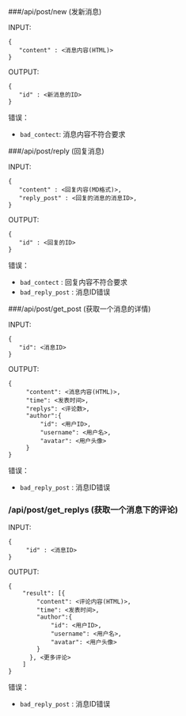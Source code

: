 ###/api/post/new (发新消息)

INPUT: 

    {
       "content" : <消息内容(HTML)>
    }

OUTPUT: 

    {
       "id" : <新消息的ID>
    }

错误：

* `bad_contect`: 消息内容不符合要求

###/api/post/reply (回复消息)

INPUT: 

    {
       "content" : <回复内容(MD格式)>, 
       "reply_post" : <回复的消息的消息ID>, 
    }

OUTPUT: 

    {
       "id" : <回复的ID>
    }

错误：

* `bad_contect` : 回复内容不符合要求
* `bad_reply_post` : 消息ID错误

###/api/post/get_post (获取一个消息的详情)

INPUT: 

    {
       "id": <消息ID>
    }

OUTPUT: 

    {
         "content": <消息内容(HTML)>, 
         "time": <发表时间>, 
         "replys": <评论数>, 
         "author":{
             "id": <用户ID>, 
             "username": <用户名>, 
             "avatar": <用户头像>
         }
    }

错误：

* `bad_reply_post` : 消息ID错误

### /api/post/get_replys  (获取一个消息下的评论)  
INPUT: 

    {
         "id" : <消息ID>
    }  

OUTPUT: 

    {
        "result": [{
            "content": <评论内容(HTML)>, 
            "time": <发表时间>, 
            "author":{
                "id": <用户ID>, 
                "username": <用户名>, 
                "avatar": <用户头像>
            }
          }, <更多评论>
        ]
    }

错误：

* `bad_reply_post` : 消息ID错误